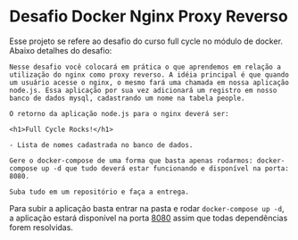 # Desafio Docker Nginx Proxy Reverso
Esse projeto se refere ao desafio do curso full cycle no módulo de docker. Abaixo detalhes do desafio:
```
Nesse desafio você colocará em prática o que aprendemos em relação a utilização do nginx como proxy reverso. A idéia principal é que quando um usuário acesse o nginx, o mesmo fará uma chamada em nossa aplicação node.js. Essa aplicação por sua vez adicionará um registro em nosso banco de dados mysql, cadastrando um nome na tabela people.

O retorno da aplicação node.js para o nginx deverá ser:

<h1>Full Cycle Rocks!</h1>

- Lista de nomes cadastrada no banco de dados.

Gere o docker-compose de uma forma que basta apenas rodarmos: docker-compose up -d que tudo deverá estar funcionando e disponível na porta: 8080.

Suba tudo em um repositório e faça a entrega.
```


Para subir a aplicação basta entrar na pasta e rodar ```docker-compose up -d```, a aplicação estará disponível na porta [8080](http://0.0.0.0:8080/) assim que todas dependências forem resolvidas.

